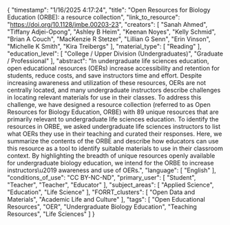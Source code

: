 {
    "timestamp": "1/16/2025 4:17:24",
    "title": "Open Resources for Biology Education (ORBE): a resource collection",
    "link_to_resource": "https://doi.org/10.1128/jmbe.00203-23",
    "creators": [
        "Sanah Ahmed",
        "Tiffany Adjei-Opong",
        "Ashley B Heim",
        "Keenan Noyes",
        "Kelly Schmid",
        "Brian A Couch",
        "MacKenzie R Stetzer",
        "Lillian G Senn",
        "Erin Vinson",
        "Michelle K Smith",
        "Kira Treibergs"
    ],
    "material_type": [
        "Reading"
    ],
    "education_level": [
        "College / Upper Division (Undergraduates)",
        "Graduate / Professional"
    ],
    "abstract": "In undergraduate life sciences education, open educational resources (OERs) increase accessibility and retention for students, reduce costs, and save instructors time and effort. Despite increasing awareness and utilization of these resources, OERs are not centrally located, and many undergraduate instructors describe challenges in locating relevant materials for use in their classes. To address this challenge, we have designed a resource collection (referred to as Open Resources for Biology Education, ORBE) with 89 unique resources that are primarily relevant to undergraduate life sciences education. To identify the resources in ORBE, we asked undergraduate life sciences instructors to list what OERs they use in their teaching and curated their responses. Here, we summarize the contents of the ORBE and describe how educators can use this resource as a tool to identify suitable materials to use in their classroom context. By highlighting the breadth of unique resources openly available for undergraduate biology education, we intend for the ORBE to increase instructors\u2019 awareness and use of OERs.",
    "language": [
        "English"
    ],
    "conditions_of_use": "CC BY-NC-ND",
    "primary_user": [
        "Student",
        "Teacher",
        "Teacher",
        "Educator"
    ],
    "subject_areas": [
        "Applied Science",
        "Education",
        "Life Science"
    ],
    "FORRT_clusters": [
        "Open Data and Materials",
        "Academic Life and Culture"
    ],
    "tags": [
        "Open Educational Resources",
        "OER",
        "Undergraduate Biology Education",
        "Teaching Resources",
        "Life Sciences"
    ]
}